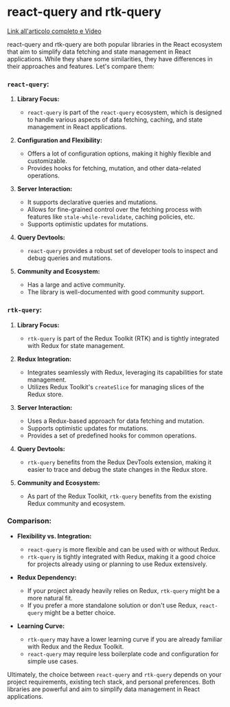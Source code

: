 # react-query and rtk-query 

[Link all'articolo completo e Video](https://rebrand.ly/article_25bbb5)

react-query and rtk-query are both popular libraries in the React ecosystem that aim to simplify data fetching and state management in React applications. While they share some similarities, they have differences in their approaches and features. Let's compare them:

### `react-query`:

1. **Library Focus:**
   - `react-query` is part of the `react-query` ecosystem, which is designed to handle various aspects of data fetching, caching, and state management in React applications.

2. **Configuration and Flexibility:**
   - Offers a lot of configuration options, making it highly flexible and customizable.
   - Provides hooks for fetching, mutation, and other data-related operations.

3. **Server Interaction:**
   - It supports declarative queries and mutations.
   - Allows for fine-grained control over the fetching process with features like `stale-while-revalidate`, caching policies, etc.
   - Supports optimistic updates for mutations.

4. **Query Devtools:**
   - `react-query` provides a robust set of developer tools to inspect and debug queries and mutations.

5. **Community and Ecosystem:**
   - Has a large and active community.
   - The library is well-documented with good community support.

### `rtk-query`:

1. **Library Focus:**
   - `rtk-query` is part of the Redux Toolkit (RTK) and is tightly integrated with Redux for state management.

2. **Redux Integration:**
   - Integrates seamlessly with Redux, leveraging its capabilities for state management.
   - Utilizes Redux Toolkit's `createSlice` for managing slices of the Redux store.

3. **Server Interaction:**
   - Uses a Redux-based approach for data fetching and mutation.
   - Supports optimistic updates for mutations.
   - Provides a set of predefined hooks for common operations.

4. **Query Devtools:**
   - `rtk-query` benefits from the Redux DevTools extension, making it easier to trace and debug the state changes in the Redux store.

5. **Community and Ecosystem:**
   - As part of the Redux Toolkit, `rtk-query` benefits from the existing Redux community and ecosystem.

### Comparison:

- **Flexibility vs. Integration:**
  - `react-query` is more flexible and can be used with or without Redux.
  - `rtk-query` is tightly integrated with Redux, making it a good choice for projects already using or planning to use Redux extensively.

- **Redux Dependency:**
  - If your project already heavily relies on Redux, `rtk-query` might be a more natural fit.
  - If you prefer a more standalone solution or don't use Redux, `react-query` might be a better choice.

- **Learning Curve:**
  - `rtk-query` may have a lower learning curve if you are already familiar with Redux and the Redux Toolkit.
  - `react-query` may require less boilerplate code and configuration for simple use cases.

Ultimately, the choice between `react-query` and `rtk-query` depends on your project requirements, existing tech stack, and personal preferences. Both libraries are powerful and aim to simplify data management in React applications.
